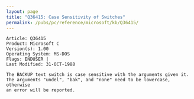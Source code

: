 ```yaml
---
layout: page
title: "Q36415: Case Sensitivity of Switches"
permalink: /pubs/pc/reference/microsoft/kb/Q36415/
---
```


	Article: Q36415
	Product: Microsoft C
	Version(s): 1.00
	Operating System: MS-DOS
	Flags: ENDUSER |
	Last Modified: 31-OCT-1988
	
	The BACKUP text switch is case sensitive with the arguments given it.
	The arguments "undel", "bak", and "none" need to be lowercase, otherwise
	an error will be reported.
